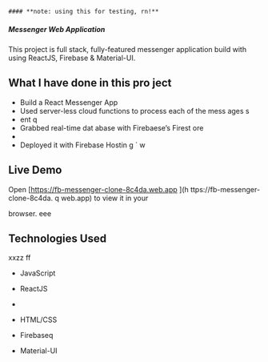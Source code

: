     #### **note: using this for testing, rn!**

##### Messenger Web Application 

This project is full stack, fully-featured messenger application build with using ReactJS, Firebase & Material-UI.

                 
## What I have done in this pro ject            
                  
                
- Build a React Messenger App                    
- Used server-less cloud functions to process each of the mess  ages s      
- ent           q           
- Grabbed real-time dat abase        with   Firebaese’s Firest  ore             
-               
- Deployed it with Firebase Hostin    g                                        `              w
                                                                   
## Live Demo                                                                                                                                                                                                
Open [https://fb-messenger-clone-8c4da.web.app  ](h ttps://fb-messenger-clone-8c4da. q
web.app) to view it in your       
        
browser.                            eee                
                                    
## Technologies Used              
xxzz      ff
- JavaScript                                              
- ReactJS                               
-               



- HTML/CSS
- Firebaseq 
- Material-UI   



      

